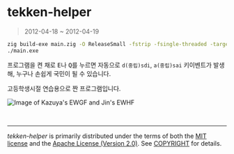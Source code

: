 tekken-helper
========
> 2012-04-18 ~ 2012-04-19

```bash
zig build-exe main.zig -O ReleaseSmall -fstrip -fsingle-threaded -target x86_64-windows
./main.exe
```

프로그램을 켠 채로 <kbd>E</kbd>나 <kbd>Q</kbd>를 누르면 자동으로 `d(중립)sdi`,
`a(중립)sai` 키이벤트가 발생해, 누구나 손쉽게 국민이 될 수 있습니다.

고등학생시절 연습용으로 짠 프로그램입니다.

![Image of Kazuya's EWGF and Jin's EWHF](https://i.hyeon.me/tekken-helper/ewgf.jpg)

&nbsp;

--------
*tekken-helper* is primarily distributed under the terms of both the [MIT
license] and the [Apache License (Version 2.0)]. See [COPYRIGHT] for details.

[MIT license]: LICENSE-MIT
[Apache License (Version 2.0)]: LICENSE-APACHE
[COPYRIGHT]: COPYRIGHT
